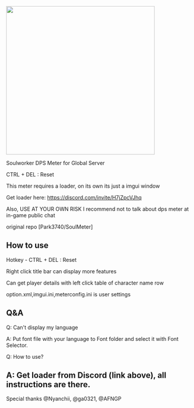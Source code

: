  <a href="https://www.buymeacoffee.com/fearr" target="_blank">
	<img
	 src="image.jpg"
	 width="400px"
	 />
 </a>

Soulworker DPS Meter for Global Server

CTRL + DEL : Reset


This meter requires a loader, on its own its just a imgui window

Get loader here: https://discord.com/invite/H7jZpcVJhq

Also, USE AT YOUR OWN RISK
I recommend not to talk about dps meter at in-game public chat


original repo [Park3740/SoulMeter]

How to use
---------------------

Hotkey - CTRL + DEL : Reset

Right click title bar can display more features

Can get player details with left click table of character name row

option.xml,imgui.ini,meterconfig.ini is user settings


Q&A
---------------------

Q: Can't display my language

A: Put font file with your language to Font folder and select it with Font Selector.

Q: How to use?

A: Get loader from Discord (link above), all instructions are there.
---------------------
Special thanks @Nyanchii, @ga0321, @AFNGP
